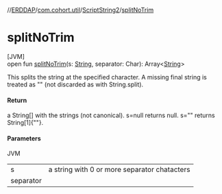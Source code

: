 //[ERDDAP](../../../index.md)/[com.cohort.util](../index.md)/[ScriptString2](index.md)/[splitNoTrim](split-no-trim.md)

# splitNoTrim

[JVM]\
open fun [splitNoTrim](split-no-trim.md)(s: [String](https://docs.oracle.com/en/java/javase/21/docs/api/java.base/java/lang/String.html), separator: Char): Array&lt;[String](https://docs.oracle.com/en/java/javase/21/docs/api/java.base/java/lang/String.html)&gt;

This splits the string at the specified character. A missing final string is treated as &quot;&quot; (not discarded as with String.split).

#### Return

a String[] with the strings (not canonical). s=null returns null. s=&quot;&quot; returns String[1]&#123;&quot;&quot;&#125;.

#### Parameters

JVM

| | |
|---|---|
| s | a string with 0 or more separator chatacters |
| separator |